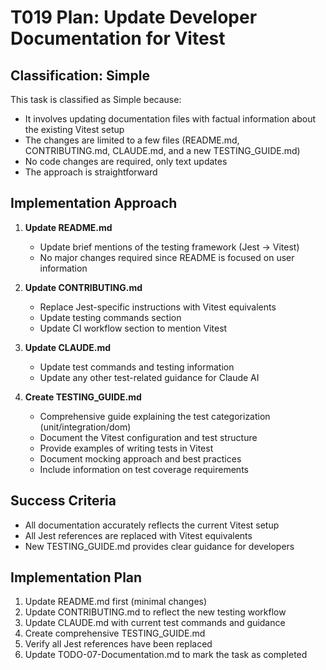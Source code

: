 # T019 Plan: Update Developer Documentation for Vitest

## Classification: Simple

This task is classified as Simple because:

- It involves updating documentation files with factual information about the existing Vitest setup
- The changes are limited to a few files (README.md, CONTRIBUTING.md, CLAUDE.md, and a new TESTING_GUIDE.md)
- No code changes are required, only text updates
- The approach is straightforward

## Implementation Approach

1. **Update README.md**

   - Update brief mentions of the testing framework (Jest → Vitest)
   - No major changes required since README is focused on user information

2. **Update CONTRIBUTING.md**

   - Replace Jest-specific instructions with Vitest equivalents
   - Update testing commands section
   - Update CI workflow section to mention Vitest

3. **Update CLAUDE.md**

   - Update test commands and testing information
   - Update any other test-related guidance for Claude AI

4. **Create TESTING_GUIDE.md**
   - Comprehensive guide explaining the test categorization (unit/integration/dom)
   - Document the Vitest configuration and test structure
   - Provide examples of writing tests in Vitest
   - Document mocking approach and best practices
   - Include information on test coverage requirements

## Success Criteria

- All documentation accurately reflects the current Vitest setup
- All Jest references are replaced with Vitest equivalents
- New TESTING_GUIDE.md provides clear guidance for developers

## Implementation Plan

1. Update README.md first (minimal changes)
2. Update CONTRIBUTING.md to reflect the new testing workflow
3. Update CLAUDE.md with current test commands and guidance
4. Create comprehensive TESTING_GUIDE.md
5. Verify all Jest references have been replaced
6. Update TODO-07-Documentation.md to mark the task as completed
